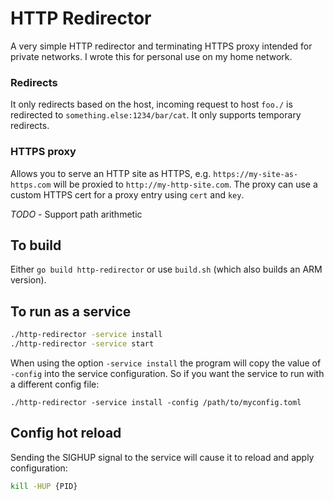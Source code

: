 # HTTP Redirector

A very simple HTTP redirector and terminating HTTPS proxy intended for private networks. I wrote this for personal use on my home network.

### Redirects
It only redirects based on the host, incoming request to host `foo./` is redirected to `something.else:1234/bar/cat`. It only supports temporary redirects.

### HTTPS proxy
Allows you to serve an HTTP site as HTTPS, e.g. `https://my-site-as-https.com` will be proxied to `http://my-http-site.com`. The proxy can use a custom HTTPS cert for a proxy entry using `cert` and `key`.

_TODO_ - Support path arithmetic

## To build

Either `go build http-redirector` or use `build.sh` (which also builds an ARM version).

## To run as a service

```bash
./http-redirector -service install
./http-redirector -service start
```

When using the option `-service install` the program will copy the value of `-config` into the service configuration. So if you want the service to run with a different config file:

```
./http-redirector -service install -config /path/to/myconfig.toml
```

## Config hot reload

Sending the SIGHUP signal to the service will cause it to reload and apply configuration:

```bash
kill -HUP {PID}
```
